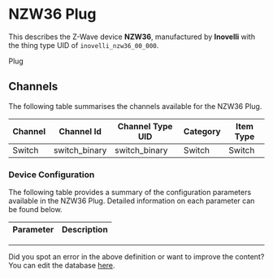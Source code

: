 
# NZW36 Plug

This describes the Z-Wave device **NZW36**, manufactured by **Inovelli** with the thing type UID of ```inovelli_nzw36_00_000```. 

Plug

## Channels
The following table summarises the channels available for the NZW36 Plug.

| Channel | Channel Id | Channel Type UID | Category | Item Type |
|---------|------------|------------------|----------|-----------|
| Switch | switch_binary | switch_binary | Switch | Switch |




### Device Configuration
The following table provides a summary of the configuration parameters available in the NZW36 Plug.
Detailed information on each parameter can be found below.

| Parameter   | Description |
|-------------|-------------|




---

Did you spot an error in the above definition or want to improve the content?
You can edit the database [here](http://www.cd-jackson.com/index.php/zwave/zwave-device-database/zwave-device-list/devicesummary/647).

